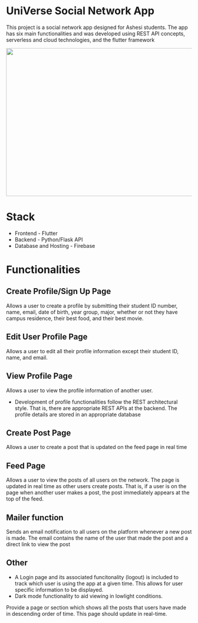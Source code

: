 # UniVerse Social Network App
This project is a social network app designed for Ashesi students. The app has six main functionalities 
and was developed using REST API concepts, serverless and cloud technologies, and the flutter framework

<img src="https://github.com/omar-basheer/UniVerse-Social-Network-App/blob/main/demogif.png" width="720" height="400"/>
<!-- ![](https://github.com/omar-basheer/UniVerse-Social-Network-App/blob/main/demogif.png) -->
<!-- https://github.com/omar-basheer/UniVerse-Social-Network-App/blob/main/demogif.png -->

<!-- https://github.com/omar-basheer/UniVerse-Social-Network-App/assets/112007297/5efb47c7-fc61-4caa-94f0-a84af22ebd49 -->


# Stack
* Frontend - Flutter
* Backend - Python/Flask API
* Database and Hosting - Firebase

# Functionalities
## Create Profile/Sign Up Page
Allows a user to create a profile by submitting their student ID number, name, email, date of birth, year
group, major, whether or not they have campus residence, their best food, and their best
movie.

## Edit User Profile Page
Allows a user to edit all their profile information except their student ID, name,
and email.

## View Profile Page
Allows a user to view the profile information of another user.

* Development of profile functionalities follow the REST architectural style.
That is, there are appropriate REST APIs at the backend. The profile details are 
stored in an appropriate database

## Create Post Page
Allows a user to create a post that is updated on the feed page in real time

## Feed Page
Allows a user to view the posts of all users on the network. The page is updated in real time as other users create posts. 
That is, if a user is on the page when another user makes a post, the post immediately appears at the top of the feed.

## Mailer function
Sends an email notification to all users on the platform whenever a new post is made. The email contains the name of the
user that made the post and a direct link to view the post

## Other
* A Login page and its associated funcitonality (logout) is included to track which user is using the app at a given time.
This allows for user specific information to be displayed.
* Dark mode functionality to aid viewing in lowlight conditions.


Provide a page or section which shows all the posts that users have made in descending
order of time. This page should update in real-time. 

